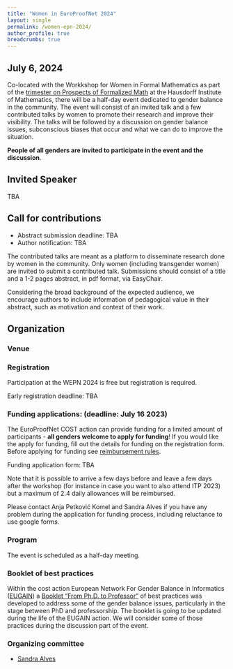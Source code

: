 ```yaml
---
title: "Women in EuroProofNet 2024"
layout: single
permalink: /women-epn-2024/
author_profile: true
breadcrumbs: true
---
```



## July 6, 2024

Co-located with the Workkshop for Women in Formal Mathematics as part of the [trimester on Prospects of Formalized Math](https://www.him.uni-bonn.de/programs/future-programs/future-trimester-programs/prospects-of-formal-mathematics/description/) at the Hausdorff Institute of Mathematics, there will be a half-day event dedicated to gender balance in the community.
The event will consist of an invited talk and a few contributed talks by women to promote their research and improve their visibility. 
The talks will be followed by a discussion on gender balance issues, subconscious biases that occur and what we can do to improve the situation.

**People of all genders are invited to participate in the event and the discussion**.

## Invited Speaker

TBA

## Call for contributions

* Abstract submission deadline: TBA
* Author notification: TBA

The contributed talks are meant as a platform to disseminate research done by women in the community. Only women (including transgender women) are invited to submit a contributed talk.
Submissions should consist of a title and a 1-2 pages abstract, in pdf format, via EasyChair.

Considering the broad background of the expected audience, we encourage authors to include information of pedagogical value in their abstract, such as motivation and context of their work.

## Organization

### Venue



### Registration

Participation at the WEPN 2024 is free but registration is required.

Early registration deadline: TBA


### Funding applications: (deadline: July 16 2023)

The EuroProofNet COST action can provide funding for a limited amount of participants - **all genders welcome to apply for funding**! If you would like the apply for funding, fill out the details for funding on the registration form. Before applying for funding see [reimbursement rules](../reimbursement-rules). <!--The daily allowance was set to 80€.-->

Funding application form: TBA

Note that it is possible to arrive a few days before and leave a few days after the workshop (for instance in case you want to also attend ITP 2023) but a maximum of 2.4 daily allowances will be reimbursed.

Please contact Anja Petković Komel and Sandra Alves if you have any problem during the application for funding process, including reluctance to use google forms.

### Program

The event is scheduled as a half-day meeting.
<!--
Tentative program schedule (subject to change):


| Time        | Session |
| ----------- | ----------- |
| 09:00-09:05 | Opening & Welcome |
| 09:05-10:00 | Invited talk: Małgorzata Biernacka: Reduction Strategies in the Lambda Calculus: A Systematic Approach to Their Specification and Efficient Implementation with Abstract Machines [(slides)](slides/biernacka.pdf)|
| 10:05-10:30 | Dragana Milovancevic: [Towards Practical and Rigorous Automated Grading in Functional Programming Courses](abstracts/WEPN_2023_paper_Milovancevic.pdf) [(slides)](slides/dragana.pdf)|
| 10:35-11:00 | Natalia Ślusarz: [Logic of Differentiable Logics: Towards a Uniform Semantics of DL](abstracts/WEPN_2023_paper_Slusarz.pdf)|
| 11:00-11:30 | _Coffee Break_ |
| 11:30-11:55 | Chelsea Edmonds: [An Introduction to the Probabilistic Method for Combinatorics in Isabelle/HOL](abstracts/WEPN_2023_paper_Edmonds.pdf) [(slides)](slides/edmonds_wepn.pdf)|
| 12:00-13:25 | Discussion on gender balance issues |
| 13:25-13:30 | Group photo |
| 13:30-15:00 | lunch |

-->
### Booklet of best practices

Within the cost action European Network For Gender Balance in Informatics ([EUGAIN](https://eugain.eu/)) a [Booklet “From Ph.D. to Professor”](https://eugain.eu/results/deliverables/) of best practices was developed to address some of the gender balance issues, particularly in the stage between PhD and professorship. The booklet is going to be updated during the life of the EUGAIN action.
We will consider some of those practices during the discussion part of the event.

### Organizing committee

* [Sandra Alves](https://www.dcc.fc.up.pt/~sandra/Home/Home.html)
